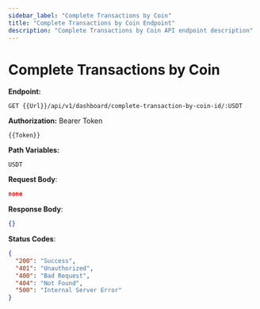 ```yaml
---
sidebar_label: "Complete Transactions by Coin"
title: "Complete Transactions by Coin Endpoint"
description: "Complete Transactions by Coin API endpoint description"
---
```


# Complete Transactions by Coin

**Endpoint:**

```
GET {{Url}}/api/v1/dashboard/complete-transaction-by-coin-id/:USDT
```

**Authorization:** Bearer Token

```
{{Token}}
```


**Path Variables:** 

```
USDT
```

**Request Body**:

```json
none
```

**Response Body**:

```json
{}
```

**Status Codes**:

```json
{
  "200": "Success",
  "401": "Unauthorized",
  "400": "Bad Request",
  "404": "Not Found",
  "500": "Internal Server Error"
}
```
